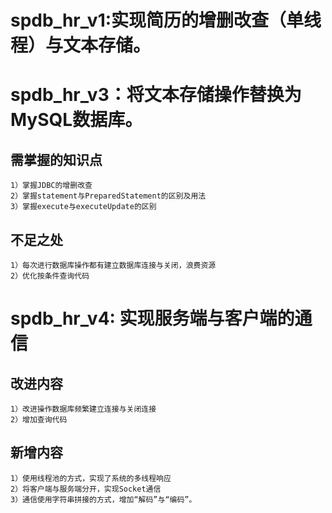 
# spdb_hr_v1:实现简历的增删改查（单线程）与文本存储。
# spdb_hr_v3：将文本存储操作替换为MySQL数据库。
## 需掌握的知识点
    1）掌握JDBC的增删改查
    2）掌握statement与PreparedStatement的区别及用法
    3）掌握execute与executeUpdate的区别
## 不足之处
    1）每次进行数据库操作都有建立数据库连接与关闭，浪费资源
    2）优化按条件查询代码
# spdb_hr_v4: 实现服务端与客户端的通信
## 改进内容
    1）改进操作数据库频繁建立连接与关闭连接
    2）增加查询代码
## 新增内容
    1）使用线程池的方式，实现了系统的多线程响应
    2）将客户端与服务端分开，实现Socket通信
    3）通信使用字符串拼接的方式，增加“解码”与“编码”。


